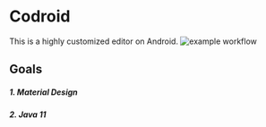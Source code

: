 # Codroid

This is a highly customized editor on Android.
![example workflow](https://github.com/github/docs/actions/workflows/main.yml/badge.svg)
## Goals

##### 1. Material Design

##### 2. Java 11

